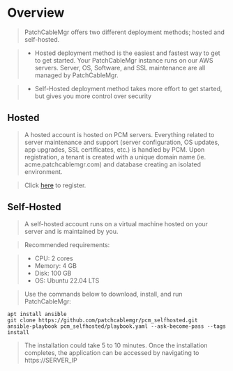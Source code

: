 # Overview
> PatchCableMgr offers two different deployment methods; hosted and self-hosted.

> - Hosted deployment method is the easiest and fastest way to get to get started.  Your PatchCableMgr instance runs on our AWS servers.  Server, OS, Software, and SSL maintenance are all managed by PatchCableMgr.

> - Self-Hosted deployment method takes more effort to get started, but gives you more control over security

## Hosted
> A hosted account is hosted on PCM servers. Everything related to server maintenance and support (server configuration, OS updates, app upgrades, SSL certificates, etc.) is handled by PCM. Upon registration, a tenant is created with a unique domain name (ie. acme.patchcablemgr.com) and database creating an isolated environment.

> Click [here](https://register.patchcablemgr.com/register-tenant) to register.

## Self-Hosted
> A self-hosted account runs on a virtual machine hosted on your server and is maintained by you.

> Recommended requirements:

> - CPU: 2 cores
> - Memory: 4 GB
> - Disk: 100 GB
> - OS: Ubuntu 22.04 LTS

> Use the commands below to download, install, and run PatchCableMgr:

```
apt install ansible
git clone https://github.com/patchcablemgr/pcm_selfhosted.git
ansible-playbook pcm_selfhosted/playbook.yaml --ask-become-pass --tags install
```

> The installation could take 5 to 10 minutes.  Once the installation completes, the application can be accessed by navigating to https://SERVER_IP